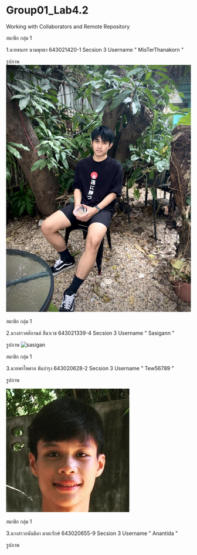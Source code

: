 # Group01_Lab4.2
Working with Collaborators and Remote Repository

สมาชิก กลุ่ม 1

1.นายธนกร นามพุทธา 643021420-1 Secsion 3 Username " MisTerThanakorn "

รูปภาพ ![MisTerThanakorn](./media/Thanakorn.jpg)

สมาชิก กลุ่ม 1

2.นางสาวศศิกานต์ สีนาเวช 643021339-4 Secsion 3 Username " Sasigann "

รูปภาพ ![sasigan](https://github.com/MisTerThanakorn/Group01_Lab4.2/assets/137757344/d43c7446-23bd-4891-9ff3-a9170303aadb)

สมาชิก กลุ่ม 1

3.นายพรไพศาล ขันบำรุง 643020628-2 Secsion 3 Username " Tew56789 "

รูปภาพ

![pornpaisan.k](./media/pornpaisan.jpg)

สมาชิก กลุ่ม 1

3.นางสาวอนันธิดา มาตะรักษ์ 643020655-9 Secsion 3 Username " Anantida "

รูปภาพ



